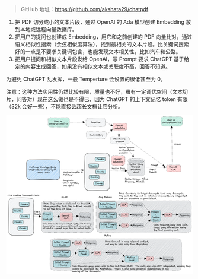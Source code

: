 > GitHub 地址：https://github.com/akshata29/chatpdf

1. 把 PDF 切分成小的文本片段，通过 OpenAI 的 Ada 模型创建 Embedding 放到本地或远程向量数据库。
2. 把用户的提问也创建成 Embedding，用它和之前创建的 PDF 向量比对，通过语义相似性搜索（余弦相似度算法），找到最相关的文本片段。比关键词搜索好的一点是不要求关键词包含，也能发现文本相关性，比如汽车和公路。
3. 把用户提问和相似文本片段发给 OpenAI，写 Prompt 要求 ChatGPT 基于给定的内容生成回答，如果没有相似文本或关联度不高，回答不知道。

为避免 ChatGPT 乱发挥，一般 Temperture 会设置的很低甚至为 0。

注意：这种方法实用性仍然比较有限，质量也不好，虽有一定调优空间（文本切片，问答对）现在这么做也是不得已，因为 ChatGPT 的上下文记忆 token 有限（32k 会好一些），不能直接丢超长文档让它分析。

![Architecture](assents/Pasted%20image%2020230522232538.png)